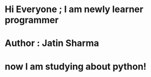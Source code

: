# Hi Everyone ; I am newly learner programmer
# Author : Jatin Sharma
# now I am studying about python!
